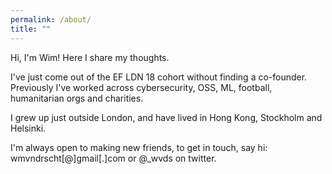 ```yaml
---
permalink: /about/
title: ""
---
```




Hi, I'm Wim! Here I share my thoughts.

I've just come out of the EF LDN 18 cohort without finding a co-founder. Previously I've worked across cybersecurity, OSS, ML, football, humanitarian orgs and charities.

I grew up just outside London, and have lived in Hong Kong, Stockholm and Helsinki.

I'm always open to making new friends, to get in touch, say hi: wmvndrscht[@]gmail[.]com or @_wvds on twitter.

